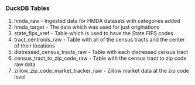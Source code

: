### DuckDB Tables

1. hmda_raw - Ingested data for HMDA datasets with categories added
2. hmda_target - The data which was used for just originations
3. state_fips_xref - Table which is used to have the State FIPS codes
4. tract_centroids_raw - Table with all of the census tracts and the center of their locations
5. distressed_census_tracts_raw - Table with each distressed census tract
6. census_tract_to_zip_code_raw - Table with the census tract to zip code raw data
7. zillow_zip_code_market_tracker_raw - Zillow market data at the zip code level